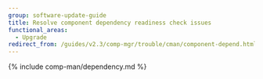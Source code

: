 ```yaml
---
group: software-update-guide
title: Resolve component dependency readiness check issues
functional_areas:
  - Upgrade
redirect_from: /guides/v2.3/comp-mgr/trouble/cman/component-depend.html
---
```


{% include comp-man/dependency.md %}

